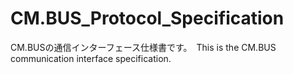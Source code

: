 # CM.BUS_Protocol_Specification
CM.BUSの通信インターフェース仕様書です。　This is the CM.BUS communication interface specification.
